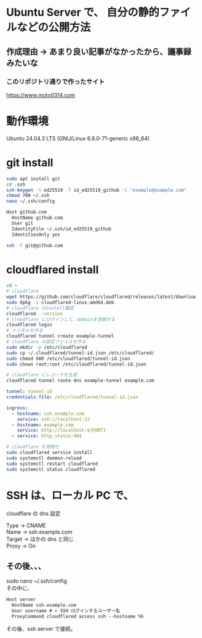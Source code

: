 # Ubuntu Server で、 自分の静的ファイルなどの公開方法

## 作成理由 → あまり良い記事がなかったから、議事録みたいな

### このリポジトリ通りで作ったサイト

https://www.moto0314.com

# 動作環境

Ubuntu 24.04.3 LTS (GNU/Linux 6.8.0-71-generic x86_64)

# git install

```sh
sudo apt install git
cd .ssh
ssh-keygen -t ed25519 -f id_ed25519_github -C "example@example.com"
chmod 700 ~/.ssh
nano ~/.ssh/config
```

```txt
Host github.com
  HostName github.com
  User git
  IdentityFile ~/.ssh/id_ed25519_github
  IdentitiesOnly yes
```

```sh
ssh -T git@github.com
```

# cloudflared install

```sh
cd ~
# cloudflare
wget https://github.com/cloudflare/cloudflared/releases/latest/download/cloudflared-linux-amd64.deb
sudo dpkg -i cloudflared-linux-amd64.deb
# cloudflare のinstall確認
cloudflared --version
# cloudflare にログインして、domainを登録する
cloudflared login
# トンネルを作る
cloudflared tunnel create example-tunnel
# cloudflare の設定ファイルを作る
sudo mkdir -p /etc/cloudflared
sudo cp ~/.cloudflared/tunnel-id.json /etc/cloudflared/
sudo chmod 600 /etc/cloudflared/tunnel-id.json
sudo chown root:root /etc/cloudflared/tunnel-id.json
```

```sh
# cloudflare にレコードを生成
cloudflared tunnel route dns example-tunnel example.com
```

```yml
tunnel: tunnel-id
credentials-file: /etc/cloudflared/tunnel-id.json

ingress:
  - hostname: ssh.example.com
    service: ssh://localhost:22
  - hostname: example.com
    service: http://localhost:${PORT}
  - service: http_status:404
```

```sh
# cloudflare を常駐化
sudo cloudflared service install
sudo systemctl daemon-reload
sudo systemctl restart cloudflared
sudo systemctl status cloudflared
```

# SSH は、ローカル PC で、

cloudflare の dns 設定<br>

Type → CNAME<br>
Name → ssh.example.com<br>
Target → ほかの dns と同じ<br>
Proxy → On<br>

## その後、、、

sudo nano ~/.ssh/config<br>
その中に、<br>

```txt
Host server
  HostName ssh.example.com
  User username # ← SSH ログインするユーザー名
  ProxyCommand cloudflared access ssh --hostname %h
```

その後、ssh server で接続。<br>
